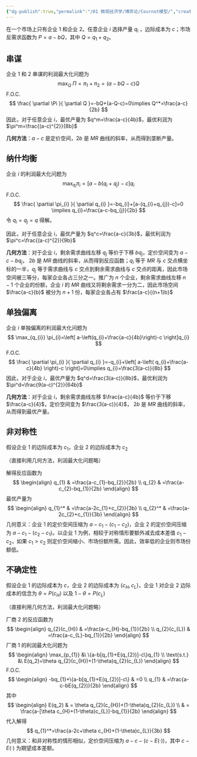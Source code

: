 ```yaml
---
{"dg-publish":true,"permalink":"/01 微观经济学/博弈论/Cournot模型/","created":"2024-07-25T11:41:12.000+08:00","updated":"2024-07-25T11:41:12.000+08:00"}
---
```



在一个市场上只有企业 1 和企业 2。任意企业 $i$ 选择产量 $q_{i}$ ，边际成本为 $c$；市场反需求函数为 $P=a-bQ$，其中 $Q=q_{1}+q_{2}$。
## 串谋

企业 1 和 2 串谋的利润最大化问题为
$$
\max_{Q}\ \Pi=\pi_{1}+\pi_{2}=(a-bQ-c)Q
$$
F.O.C.
$$
\frac{ \partial \Pi }{ \partial Q }=-bQ+(a-Q-c)=0\implies Q^*=\frac{a-c}{2b}
$$
因此，对于任意企业 $i$，最优产量为 $q^m=\frac{a-c}{4b}$，最优利润为 $\pi^m=\frac{(a-c)^{2}}{8b}$

**几何方法**：$a-c$ 是定价空间，$2b$ 是 $MR$ 曲线的斜率，从而得到垄断产量。

## 纳什均衡

企业 $i$ 的利润最大化问题为
$$
\max_{q_{i}} \pi_{i}=[a-b(q_{i}+q_{j})-c]q_{i}
$$
F.O.C.
$$
\frac{ \partial \pi_{i} }{ \partial q_{i} }=-bq_{i}+[a-(q_{i}+q_{j})-c]=0 \implies q_{i}=\frac{a-c-bq_{j}}{2b}
$$
令 $q_{i}=q_{j}=q$ 得解。

因此，对于任意企业 $i$，最优产量为 $q^c=\frac{a-c}{3b}$，最优利润为 $\pi^c=\frac{(a-c)^{2}}{9b}$

**几何方法**：对于企业 $i$，剩余需求曲线左移 $q_{j}$ 等价于下移 $bq_{j}$，定价空间变为 $a-c-bq_{j}$， $2b$ 是 $MR$ 曲线的斜率，从而得到反应函数；$q_{i}$ 等于 $MR$ 与 $c$ 交点横坐标的一半，$q_{j}$ 等于需求曲线与 $c$ 交点到剩余需求曲线与 $c$ 交点的距离，因此市场空间被三等分，每家企业各占三分之一。推广为 $n$ 个企业，剩余需求曲线左移 $n-1$ 个企业的份额，企业 $i$ 的 $MR$ 曲线又将剩余需求一分为二，因此市场空间 $\frac{a-c}{b}$ 被分为 $n+1$ 份，每家企业各占有 $\frac{a-c}{(n+1)b}$

## 单独偏离

企业 $i$ 单独偏离的利润最大化问题为
$$
\max_{q_{i}} \pi_{i}=\left[ a-\left(q_{i}+\frac{a-c}{4b}\right)-c \right]q_{i}
$$
F.O.C.
$$
\frac{ \partial \pi_{i} }{ \partial q_{i} }=-q_{i}+\left[ a-\left( q_{i}+\frac{a-c}{4b} \right)-c \right]=0\implies q_{i}=\frac{3(a-c)}{8b}
$$
因此，对于企业 $i$，最优产量为 $q^d=\frac{3(a-c)}{8b}$，最优利润为 $\pi^d=\frac{9(a-c)^{2}}{64b}$

**几何方法**：对于企业 $i$，剩余需求曲线左移 $\frac{a-c}{4b}$ 等价于下移 $\frac{a-c}{4}$，定价空间变为 $\frac{3(a-c)}{4}$，
$2b$ 是 $MR$ 曲线的斜率，从而得到最优产量。

## 非对称性

假设企业 1 的边际成本为 $c_{1}$，企业 2 的边际成本为 $c_{2}$

（直接利用几何方法，利润最大化问题略）

解得反应函数为
$$
\begin{align}
q_{1} & =\frac{a-c_{1}-bq_{2}}{2b} \\
q_{2} & =\frac{a-c_{2}-bq_{1}}{2b}
\end{align}
$$
最优产量为
$$
\begin{align}
q_{1}^* & =\frac{a-2c_{1}+c_{2}}{3b} \\
q_{2}^* & =\frac{a-2c_{2}+c_{1}}{3b}
\end{align}
$$
几何意义：企业 1 的定价空间压缩为 $a-c_{1}-(c_{1}-c_{2})$，企业 2 的定价空间压缩为 $a-c_{1}-(c_{2}-c_{1})$。以企业 1 为例，相较于对称情形要额外减去成本差值 $c_{1}-c_{2}$，如果 $c_{1}>c_{2}$ 则定价空间缩小、市场份额所需。因此，效率低的企业则市场份额低。

## 不确定性

假设企业 1 的边际成本为 $c$，企业 2 的边际成本为 $\{ c_{H},c_{L} \}$，企业 1 对企业 2 边际成本的信念为 $\theta= P(c_{H})$ 以及 $1-\theta=P(c_{L})$

（直接利用几何方法，利润最大化问题略）

厂商 2 的反应函数为 
$$
\begin{align}
q_{2}(c_{H}) & =\frac{a-c_{H}-bq_{1}}{2b} \\
q_{2}(c_{L}) & =\frac{a-c_{L}-bq_{1}}{2b}
\end{align}
$$
厂商 1 的利润最大化问题为
$$
\begin{align}
\max_{p_{1}} &\ \{a-b[q_{1}+E(q_{2})]-c\}q_{1} \\
\text{s.t.} &\ E(q_2)=\theta q_{2}(c_{H})+(1-\theta)q_{2}(c_{L})
\end{align}
$$
F.O.C.
$$
\begin{align}
-bq_{1}+\{a-b[q_{1}+E(q_{2})]-c\} & =0 \\
q_{1} & =\frac{a-c-bE(q_{2})}{2b}
\end{align}
$$
其中
$$
\begin{align}
E(q_2) & = \theta q_{2}(c_{H})+(1-\theta)q_{2}(c_{L}) \\
 & = \frac{a-[\theta c_{H}+(1-\theta)c_{L}]-bq_{1}}{2b}
\end{align}
$$
代入解得
$$
q_{1}^*=\frac{a-2c+\theta c_{H}+(1-\theta)c_{L}}{3b}
$$
几何意义：和非对称性的情形相似，定价空间压缩为 $a-c-(c-E(\cdot))$，其中 $c-E(\cdot)$ 为期望成本差额。
